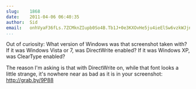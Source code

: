 ```yaml
---
slug:    1868
date:    2011-04-06 06:40:35
author:  Sid
email:   onhVyaF36fLs.7ZCMknZIupb0So4B.Tb1J+0e3KXOvHe5ju4ieElSw6vzkWJjn
...
```


Out of curiosity: What version of Windows was that screenshot taken
with? If it was Windows Vista or 7, was DirectWrite enabled? If it was
Windows XP, was ClearType enabled?

The reason I'm asking is that with DirectWrite on, while that font
looks a little strange, it's nowhere near as bad as it is in your
screenshot: <a href="http://grab.by/9P88">http://grab.by/9P88</a>
